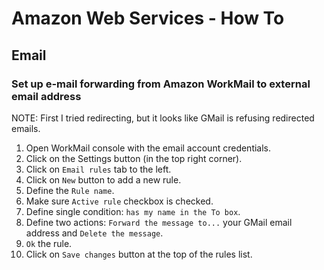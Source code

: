 # Amazon Web Services - How To

## Email

### Set up e-mail forwarding from Amazon WorkMail to external email address
NOTE: First I tried redirecting, but it looks like GMail is refusing redirected emails.

1. Open WorkMail console with the email account credentials.
1. Click on the Settings button (in the top right corner).
1. Click on `Email rules` tab to the left.
1. Click on `New` button to add a new rule.
1. Define the `Rule name`.
1. Make sure `Active rule` checkbox is checked.
1. Define single condition: `has my name in the To box`.
1. Define two actions: `Forward the message to...` your GMail email address and `Delete the message`.
1. `Ok` the rule.
1. Click on `Save changes` button at the top of the rules list.
